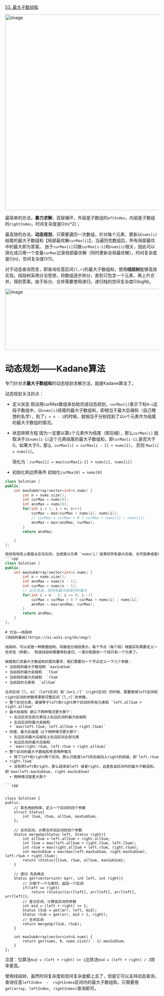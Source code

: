 [53. 最大子数组和](https://leetcode.cn/problems/maximum-subarray/description/?envType=study-plan-v2&envId=top-interview-150)

<img width="755" height="639" alt="image" src="https://github.com/user-attachments/assets/555e086f-e920-4035-8506-b40472341d0b" />

最简单的办法，**暴力求解**，双层循环，外层是子数组的`eftIndex`，内层是子数组的`rightIndex`，时间复杂度是O(n/^2)；

最高效的办法，**动态规划**，只需要遍历一次数组，针对每个元素，更新以`nums[i]`结尾的最大子数组和【局部最优解`curMax[i]`】，当遍历完数组后，所有局部最优中的最大即为答案。
由于`curMax[i]`只跟`curMax[i-1]`和`nums[i]`相关，因此可以简化成只用一个变量`curMax`记录局部最优解（同时更新全局最优解），时间复杂度是O(n)，空间复杂度O(1)。

对于动态查询而言，即查询任意区间`[l,r]`的最大子数组和，使用**线段树**能够高效实现。线段树采用分治思想，将数组逐步拆分，直到只包含一个元素，再上升合并，得到答案。由于拆分、合并需要使用递归，递归栈的空间复杂度O(logN)。

<img width="555" height="200" alt="image" src="https://github.com/user-attachments/assets/8c907404-7c44-4e3c-9847-633bdadca026" />

# 动态规划——Kadane算法
专门针对求**最大子数组和**的动态规划求解方法，就是Kadane算法了。

动态规划关注的点：
+ 定义状态
  假设用curMax数组来协助完成动态规划，`curMax[i]`表示下标`0~i`这段子数组中，以`nums[i]`结尾的最大子数组和，即相当于最大后缀和（自己瞎想的名字），到了`i = n - 1`的时候，就相当于分别找到了以`n`个元素作为结尾的最大子数组的情况。
+ 状态转移方程
  因为一定要以第`i`个元素作为结尾（即后缀），那么`curMax[i]` 就取决于以`nums[i-1]`这个元素结尾的最大子数组和，即`curMax[i-1]`,是否大于0。如果大于0，那么` curMax[i] = curMax[i - 1] + nums[1]`， 否则 `Max[i] = nums[i]`。

  简化为：`curMax[i] = max(curMax[i-1] + nums[i], nums[i])`

+ 初始化和边界条件
  初始化`curMax[0] = nums[0]`

```cpp
class Solution {
public:
    int maxSubArray(vector<int>& nums) {
        int n = nums.size();
        int curMax = nums[0];
        int ansMax = nums[0];
        for(int i = 1; i < n; i++){
            curMax = max(curMax + nums[i], nums[i]);
            // curMax = curMax > 0 ? curMax + nums[i] : nums[i];
            ansMax = max(ansMax, curMax);
        }
        return ansMax;
        
    }
};

哈哈哈哈哈上面是从左往右的，当成是以元素 `nums[i]`结束的所有最大后缀，也可能换成是从右往左的，那么就是以`nums[i]`元素为开头的所有最大前缀了…………差不多的哈哈哈哈
```cpp
class Solution {
public:
    int maxSubArray(vector<int>& nums) {
        int n = nums.size();
        int ansMax = nums[n - 1];
        int curMax = nums[n - 1];
        // 从右往走，找所有最大前缀中的最大
        for(int i = n - 2; i >= 0; i--){
            curMax = curMax > 0 ? curMax + nums[i] : nums[i];
            ansMax = max(ansMax, curMax);
        }
        return ansMax;
    }
};
```

```
# 分治——线段树
[线段树基础](https://oi-wiki.org/ds/seg/)

线段树，可以说是一种数据结构，将数组分成段表示，每个节点（每个段）根据实际需要定义一些状态（参数）。 构造线段树需要用到递归，一直分割直到一个段只有一个元素了。

根据我们求最大子数组和的题目要求，我们需要对一个节点定义一下几个参数：
+ 当前段的最大子数组和 `maxSubSum`
+ 当前段的最大前缀和  `lSum`
+ 当前段的最大后缀和  `rSum`
+ 当前段的元素和  `allSum`

合并区间`[l, m]`（left区间）和`[m+1,r]`（right区间）的时候，需要使用left区间和right区间的参数来更新完整区间`[l,r]`的参数。
+ 整个区间元素，直接等于left和right两个区间的所有元素和 `left.allSum + right.allSum`
+ 最大前缀和 是以下两种情况更大那个：
  + 左边区间全部元素加上右边区间的最大前缀和
  + 左边区间的最大前缀和
  + `max(left.lSum, left.allSum + right.lSum)`
+ 同理，最大后缀是 以下两种情况更大那个：
  + 左边区间最大后缀加上右边区间全部元素
  + 右边区间的最大后缀和
  + `max(right.rSum, left.rSum + right.allSum)`
+ 整个区间的最大子数组和考虑两种情况
  + 跨了left和right两个区间，那么只能是left的后缀加上right的前缀，即`left.rSum + right.lSum`
  + 没有跨left和right，那么就来自left 或者right，且是各自区间内的最大子数组和，即`max(left.maxSubSum, right.maxSubSum)`
  + 两种情况取更大那个
 
```cpp


class Solution {
public:
    // 首先用结构体，定义一个区间的四个参数
    struct Status{
        int lSum, rSum, allSum, maxSubSum;
    };

    // 合并区间，计算合并后区间的四个参数
    Status mergeUp(Status left, Status right){
        int allSum = left.allSum + right.allSum;
        int lSum = max(left.allSum + right.lSum, left.lSum);
        int rSum = max(right.allSum + left.rSum, right.rSum);
        int maxSubSum = max(max(left.maxSubSum, right.maxSubSum), left.rSum + right.lSum);
        return (Status){lSum, rSum, allSum, maxSubSum};
    }
    
    // 递归 先拆再合
    Status get(vector<int> &arr, int left, int right){
        // 只剩下一个元素时，返回一个区间
        if(left == right)
            return (Status){arr[left], arr[left], arr[left], arr[left]};
        // 差分区间，计算各区间的参数
        int mid = (left + right) >> 1;
        Status lSub = get(arr, left, mid);
        Status rSub = get(arr, mid + 1, right);
        // 合并区间
        return mergeUp(lSub, rSub);
    }

    int maxSubArray(vector<int>& nums) {
        return get(nums, 0, nums.size() - 1).maxSubSum;
    }
};
```

注意：位算法`mid = (left + right) >> 1`比除法` mid = (left + right) / 2 `效率更高。

使用线段树，虽然时间复杂度和空间复杂度都上去了，但是它可以支持动态查询，查询任意`leftIndex  ~  rightIndex`区间内的最大子数组和，只需要用`get(array, leftIndex, rightIndex)`查询即可。
